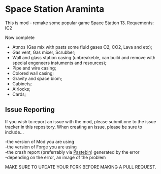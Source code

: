 Space Station Araminta
=======

This is mod - remake some popular game Space Station 13.
Requements: IC2

Now complete
* Atmos (Gas mix with pasts some fluid gases O2, CO2, Lava and etc);
* Gas vent, Gas mixer, Scrubber;
* Wall and glass station casing (unbreakeble, can build and remove with special engeneers instuments and resources);
* Pipe and wire casing;
* Colored wall casing;
* Gravity and space biom;
* Cabinets;
* Airlocks;
* Cards;

Issue Reporting
----------------
If you wish to report an issue with the mod, please submit one to the issue tracker in this repository.  When creating an 
issue, please be sure to include...

-the version of Mod you are using<br />
-the version of Forge you are using<br />
-the crash report (preferrably via <a href="http://pastebin.com/">Pastebin</a>) generated by the error<br />
-depending on the error, an image of the problem<br />

MAKE SURE TO UPDATE YOUR FORK BEFORE MAKING A PULL REQUEST.
